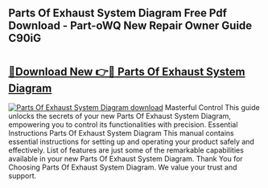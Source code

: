## Parts Of Exhaust System Diagram Free Pdf Download - Part-oWQ New Repair Owner Guide C90iG

# <h2><a href="http://dfql5kt.blite.top/?on=Parts+Of+Exhaust+System+Diagram">🔗Download New 👉🔴 Parts Of Exhaust System Diagram</a></h2>

[![Parts Of Exhaust System Diagram download](https://i.imgur.com/lujVjoI.png)](http://dfql5kt.blite.top/?on=Parts+Of+Exhaust+System+Diagram)
Masterful Control This guide unlocks the secrets of your new Parts Of Exhaust System Diagram, empowering you to control its functionalities with precision. Essential Instructions Parts Of Exhaust System Diagram This manual contains essential instructions for setting up and operating your product safely and effectively. List of features are just some of the remarkable capabilities available in your new Parts Of Exhaust System Diagram. Thank You for Choosing Parts Of Exhaust System Diagram. We value your trust and support.
